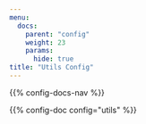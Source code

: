 ```yaml
---
menu:
  docs:
    parent: "config"
    weight: 23
    params:
      hide: true
title: "Utils Config"
---
```


{{% config-docs-nav %}}

{{% config-doc config="utils" %}}
